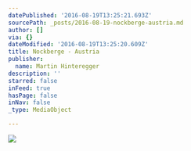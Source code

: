 ```yaml
---
datePublished: '2016-08-19T13:25:21.693Z'
sourcePath: _posts/2016-08-19-nockberge-austria.md
author: []
via: {}
dateModified: '2016-08-19T13:25:20.609Z'
title: Nockberge - Austria
publisher:
  name: Martin Hinteregger
description: ''
starred: false
inFeed: true
hasPage: false
inNav: false
_type: MediaObject

---
```

![](https://the-grid-user-content.s3-us-west-2.amazonaws.com/30d744e4-d226-47da-8714-1341513e1e03.jpg)